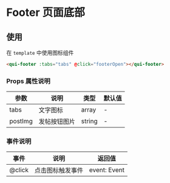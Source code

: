 # Footer 页面底部

## 使用

在 `template` 中使用图标组件

```html
<qui-footer :tabs="tabs" @click="footerOpen"></qui-footer>
```

### Props 属性说明

| 参数 | 说明     | 类型  | 默认值 |
| ---- | -------- | ----- | ------ |
| tabs | 文字图标 | array | -      |
| postImg | 发帖按钮图片| string | -      |

### 事件说明

| 事件   | 说明             | 返回值       |
| ------ | ---------------- | ------------ |
| @click | 点击图标触发事件 | event: Event |
